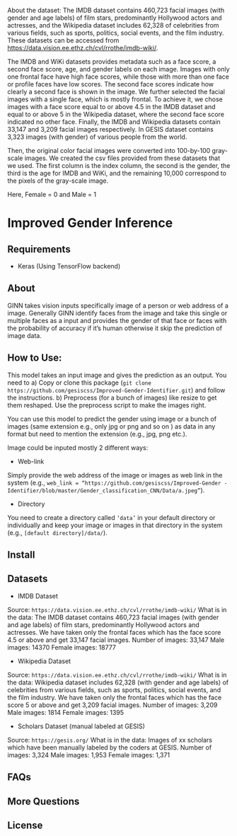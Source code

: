 About the dataset: The IMDB dataset contains 460,723 facial images (with gender and age labels) of film stars, predominantly Hollywood actors and actresses, and the Wikipedia dataset includes 62,328 of celebrities from various fields, such as sports, politics, social events, and the film industry. These datasets can be accessed from https://data.vision.ee.ethz.ch/cvl/rrothe/imdb-wiki/.


The IMDB and WiKi datasets provides metadata such as a face score, a second face score, age, and gender labels on each image. Images with only one frontal face have high face scores, while those with more than one face or profile faces have low scores. The second face scores indicate how clearly a second face is shown in the image. We further selected the facial images with a single face, which is mostly frontal. To achieve it, we chose images with a face score equal to or above 4.5 in the IMDB dataset and equal to or above 5 in the Wikipedia dataset, where the second face score indicated no other face. Finally, the IMDB and Wikipedia datasets contain 33,147 and 3,209 facial images respectively. In GESIS dataset contains 3,323 images (with gender) of various people from the world. 

Then, the original color facial images were converted into 100-by-100 gray-scale images. We created the csv files provided from these datasets that we used. The first column is the index column, the second is the gender, the third is the age for IMDB and WiKi, and the remaining 10,000 correspond to the pixels of the gray-scale image. 

Here, Female = 0
and   Male   = 1


# Improved Gender Inference



## Requirements

* Keras (Using TensorFlow backend)

## About

GINN takes vision inputs specifically image of a person or web address of a image. Generally GINN identify faces from the image and take this single or multiple faces as a input and provides the gender of that face or faces with the probability of accuracy if it’s human otherwise it skip the prediction of image data.


## How to Use: 

This model takes an input image and gives the prediction as an output. You need to 
        a) Copy or clone this package (```git clone https://github.com/gesiscss/Improved-Gender-Identifier.git```) and follow the instructions.
        b) Preprocess (for a bunch of images) like resize to get them reshaped. Use the preprocess script to make the images right.


You can use this model to predict the gender using image or a bunch of images (same extension e.g., only jpg or png and so on ) as data in any format but need to mention the extension (e.g., jpg, png etc.). 

Image could be inputed mostly 2 different ways:

   * Web-link

   Simply provide the web address of the image or images as web link in the system (e.g., ```web_link = “https://github.com/gesiscss/Improved-Gender -Identifier/blob/master/Gender_classification_CNN/Data/a.jpeg”```).
   
   * Directory


   You need to create a directory called ```‘data’``` in your default directory or individually and keep your image or images in that directory in the system (e.g., ```[default directory]/data/```).


## Install





## Datasets

* IMDB Dataset

Source: ```https://data.vision.ee.ethz.ch/cvl/rrothe/imdb-wiki/```
What is in the data: The IMDB dataset contains 460,723 facial images (with gender and age labels) of film stars, predominantly Hollywood actors and actresses. We have taken only the frontal faces which has the face score 4.5 or above and get 33,147 facial images.
Number of images:  33,147
Male images: 14370
Female images: 18777


* Wikipedia Dataset

Source: ```https://data.vision.ee.ethz.ch/cvl/rrothe/imdb-wiki/```
What is in the data: Wikipedia dataset includes 62,328 (with gender and age labels) of celebrities from various fields, such as sports, politics, social events, and the film industry. We have taken only the frontal faces which has the face score 5 or above and get 3,209 facial images.
Number of images: 3,209
Male images: 1814
Female images: 1395

* Scholars Dataset (manual labeled at GESIS)

Source: ```https://gesis.org/```
What is in the data: Images of xx scholars which have been manually labeled by the coders at GESIS. 
Number of images: 3,324
Male images: 1,953
Female images: 1,371


## FAQs

## More Questions

## License


